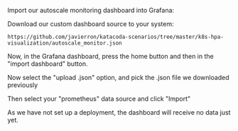 Import our autoscale monitoring dashboard into Grafana:

Download our custom dashboard source to your system:

`https://github.com/javierron/katacoda-scenarios/tree/master/k8s-hpa-visualization/autoscale_monitor.json`

Now, in the Grafana dashboard, press the home button and then in the "import dashboard" button.

Now select the "upload .json" option, and pick the .json file we downloaded previously

Then select your "prometheus" data source and click "Import"

As we have not set up a deployment, the dashboard will receive no data just yet.